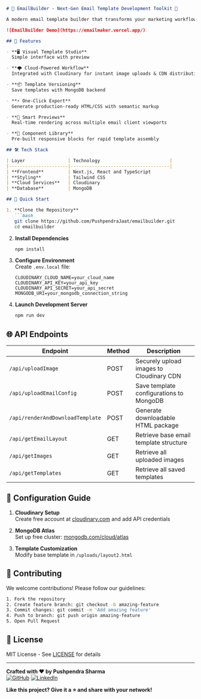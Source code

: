 ```markdown
# 📧 EmailBuilder - Next-Gen Email Template Development Toolkit 🚀

A modern email template builder that transforms your marketing workflow ⚡. Craft stunning, responsive email templates with real-time previews, cloud-powered asset management, and seamless HTML export.

![EmailBuilder Demo](https://emailmaker.vercel.app/)

## 🎯 Features

- **🖥️ Visual Template Studio**  
  Simple interface with preview

- **🌩️ Cloud-Powered Workflow**  
  Integrated with Cloudinary for instant image uploads & CDN distribution

- **📦 Template Versioning**  
  Save templates with MongoDB backend

- **⚡ One-Click Export**  
  Generate production-ready HTML/CSS with semantic markup

- **🔮 Smart Previews**  
  Real-time rendering across multiple email client viewports

- **🧩 Component Library**  
  Pre-built responsive blocks for rapid template assembly

## 🛠️ Tech Stack

| Layer                | Technology                          |
|----------------------|-------------------------------------|
| **Frontend**         | Next.js, React and TypeScript
| **Styling**          | Tailwind CSS
| **Cloud Services**   | Cloudinary
| **Database**         | MongoDB

## 🚀 Quick Start

1. **Clone the Repository**
   ```bash
   git clone https://github.com/PushpendraJaat/emailbuilder.git
   cd emailbuilder
   ```

2. **Install Dependencies**
   ```bash
   npm install
   ```

3. **Configure Environment**  
   Create `.env.local` file:
   ```env
   CLOUDINARY_CLOUD_NAME=your_cloud_name
   CLOUDINARY_API_KEY=your_api_key
   CLOUDINARY_API_SECRET=your_api_secret
   MONGODB_URI=your_mongodb_connection_string
   ```

4. **Launch Development Server**
   ```bash
   npm run dev
   ```

## 🌐 API Endpoints

| Endpoint | Method | Description |
|----------|--------|-------------|
| `/api/uploadImage` | POST | Securely upload images to Cloudinary CDN |
| `/api/uploadEmailConfig` | POST | Save template configurations to MongoDB |
| `/api/renderAndDownloadTemplate` | POST | Generate downloadable HTML package |
| `/api/getEmailLayout` | GET | Retrieve base email template structure |
| `/api/getImages` | GET | Retrieve all uploaded images |
| `/api/getTemplates` | GET | Retrieve all saved templates |


## 🔧 Configuration Guide

1. **Cloudinary Setup**  
   Create free account at [cloudinary.com](https://cloudinary.com) and add API credentials

2. **MongoDB Atlas**  
   Set up free cluster: [mongodb.com/cloud/atlas](https://www.mongodb.com/cloud/atlas)

3. **Template Customization**  
   Modify base template in `/uploads/layout2.html`

## 🤝 Contributing

We welcome contributions! Please follow our guidelines:
```bash
1. Fork the repository
2. Create feature branch: git checkout -b amazing-feature
3. Commit changes: git commit -m 'Add amazing feature'
4. Push to branch: git push origin amazing-feature
5. Open Pull Request
```

## 📄 License

MIT License - See [LICENSE](LICENSE) for details

---

**Crafted with ❤️ by Pushpendra Sharma**  
[![GitHub](https://img.shields.io/badge/-GitHub-181717?style=flat&logo=github)](https://github.com/PushpendraJaat)
[![LinkedIn](https://img.shields.io/badge/-LinkedIn-0A66C2?style=flat&logo=linkedin)](https://www.linkedin.com/in/pushpendrajaat)

**Like this project? Give it a ⭐ and share with your network!**
```
